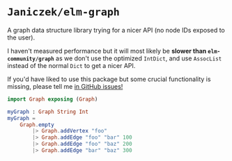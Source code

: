 # `Janiczek/elm-graph`

A graph data structure library trying for a nicer API (no node IDs exposed to the user).

I haven't measured performance but it will most likely be **slower than `elm-community/graph`** as we don't use the optimized `IntDict`, and use `AssocList` instead of the normal `Dict` to get a nicer API.

If you'd have liked to use this package but some crucial functionality is missing, please tell me [in GitHub issues!](https://github.com/Janiczek/elm-graph/issues)

```elm
import Graph exposing (Graph)

myGraph : Graph String Int
myGraph =
    Graph.empty
        |> Graph.addVertex "foo"
        |> Graph.addEdge "foo" "bar" 100
        |> Graph.addEdge "foo" "baz" 200
        |> Graph.addEdge "bar" "baz" 300
```
